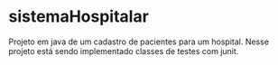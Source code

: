 # sistemaHospitalar
Projeto em java de um cadastro de pacientes para um hospital. Nesse projeto está sendo implementado classes de testes com junit.
